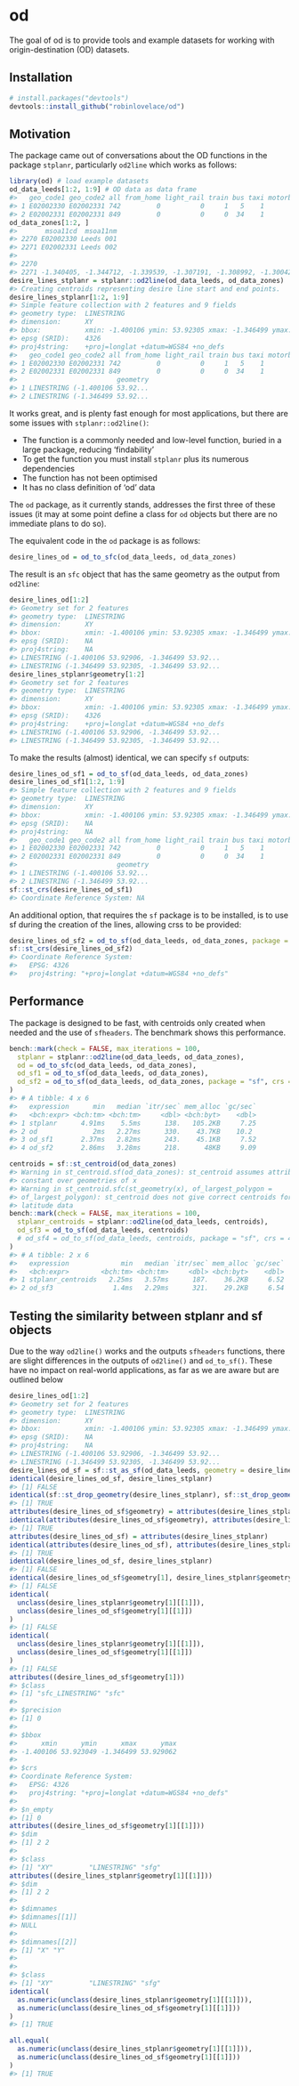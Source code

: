 
<!-- README.md is generated from README.Rmd. Please edit that file -->

# od

<!-- badges: start -->

<!-- badges: end -->

The goal of od is to provide tools and example datasets for working with
origin-destination (OD)
datasets.

## Installation

<!-- You can install the released version of od from [CRAN](https://CRAN.R-project.org) with: 

``` r
install.packages("od")
```

And the development version from [GitHub](https://github.com/) with:

-->

``` r
# install.packages("devtools")
devtools::install_github("robinlovelace/od")
```

## Motivation

The package came out of conversations about the OD functions in the
package `stplanr`, particularly `od2line` which works as follows:

``` r
library(od) # load example datasets
od_data_leeds[1:2, 1:9] # OD data as data frame
#>   geo_code1 geo_code2 all from_home light_rail train bus taxi motorbike
#> 1 E02002330 E02002331 742         0          0     1   5    1         1
#> 2 E02002331 E02002331 849         0          0     0  34    1         6
od_data_zones[1:2, ]
#>       msoa11cd  msoa11nm
#> 2270 E02002330 Leeds 001
#> 2271 E02002331 Leeds 002
#>                                                                                                                                                                                                                                                                                                                                                                                                                                                                                                                                                                                                                                                                                                                                                                                              geometry
#> 2270                                                                                                                                                                                                                                                                                                                                           -1.392046, -1.398989, -1.410523, -1.417764, -1.420581, -1.415028, -1.412073, -1.408357, -1.406710, -1.410629, -1.409197, -1.409140, -1.402347, -1.400684, -1.397198, -1.383674, -1.386428, -1.384679, -1.383307, -1.392046, 53.929899, 53.915569, 53.917471, 53.915215, 53.919331, 53.921274, 53.919534, 53.927881, 53.927850, 53.930156, 53.935466, 53.935475, 53.936831, 53.938446, 53.942529, 53.941456, 53.938680, 53.936829, 53.932811, 53.929899
#> 2271 -1.340405, -1.344712, -1.339539, -1.307191, -1.308992, -1.300420, -1.294313, -1.307311, -1.297203, -1.300588, -1.313723, -1.321054, -1.322272, -1.328700, -1.345094, -1.350501, -1.357661, -1.364050, -1.359934, -1.362844, -1.370039, -1.370925, -1.386029, -1.378174, -1.390462, -1.386554, -1.398211, -1.398989, -1.392046, -1.383307, -1.384679, -1.386428, -1.383674, -1.381683, -1.340405, 53.945888, 53.939502, 53.940810, 53.934543, 53.924098, 53.929417, 53.927217, 53.921494, 53.921682, 53.907486, 53.904702, 53.903480, 53.900457, 53.901750, 53.906925, 53.909079, 53.907272, 53.908818, 53.911667, 53.914355, 53.915530, 53.907548, 53.909903, 53.906165, 53.908110, 53.912444, 53.914786, 53.915569, 53.929899, 53.932811, 53.936829, 53.938680, 53.941456, 53.940487, 53.945888
desire_lines_stplanr = stplanr::od2line(od_data_leeds, od_data_zones)
#> Creating centroids representing desire line start and end points.
desire_lines_stplanr[1:2, 1:9]
#> Simple feature collection with 2 features and 9 fields
#> geometry type:  LINESTRING
#> dimension:      XY
#> bbox:           xmin: -1.400106 ymin: 53.92305 xmax: -1.346499 ymax: 53.92906
#> epsg (SRID):    4326
#> proj4string:    +proj=longlat +datum=WGS84 +no_defs
#>   geo_code1 geo_code2 all from_home light_rail train bus taxi motorbike
#> 1 E02002330 E02002331 742         0          0     1   5    1         1
#> 2 E02002331 E02002331 849         0          0     0  34    1         6
#>                         geometry
#> 1 LINESTRING (-1.400106 53.92...
#> 2 LINESTRING (-1.346499 53.92...
```

It works great, and is plenty fast enough for most applications, but
there are some issues with `stplanr::od2line()`:

  - The function is a commonly needed and low-level function, buried in
    a large package, reducing ‘findability’
  - To get the function you must install `stplanr` plus its numerous
    dependencies
  - The function has not been optimised
  - It has no class definition of ‘od’ data

The `od` package, as it currently stands, addresses the first three of
these issues (it may at some point define a class for `od` objects but
there are no immediate plans to do so).

The equivalent code in the `od` package is as follows:

``` r
desire_lines_od = od_to_sfc(od_data_leeds, od_data_zones)
```

The result is an `sfc` object that has the same geometry as the output
from `od2line`:

``` r
desire_lines_od[1:2]
#> Geometry set for 2 features 
#> geometry type:  LINESTRING
#> dimension:      XY
#> bbox:           xmin: -1.400106 ymin: 53.92305 xmax: -1.346499 ymax: 53.92906
#> epsg (SRID):    NA
#> proj4string:    NA
#> LINESTRING (-1.400106 53.92906, -1.346499 53.92...
#> LINESTRING (-1.346499 53.92305, -1.346499 53.92...
desire_lines_stplanr$geometry[1:2]
#> Geometry set for 2 features 
#> geometry type:  LINESTRING
#> dimension:      XY
#> bbox:           xmin: -1.400106 ymin: 53.92305 xmax: -1.346499 ymax: 53.92906
#> epsg (SRID):    4326
#> proj4string:    +proj=longlat +datum=WGS84 +no_defs
#> LINESTRING (-1.400106 53.92906, -1.346499 53.92...
#> LINESTRING (-1.346499 53.92305, -1.346499 53.92...
```

To make the results (almost) identical, we can specify `sf` outputs:

``` r
desire_lines_od_sf1 = od_to_sf(od_data_leeds, od_data_zones)
desire_lines_od_sf1[1:2, 1:9]
#> Simple feature collection with 2 features and 9 fields
#> geometry type:  LINESTRING
#> dimension:      XY
#> bbox:           xmin: -1.400106 ymin: 53.92305 xmax: -1.346499 ymax: 53.92906
#> epsg (SRID):    NA
#> proj4string:    NA
#>   geo_code1 geo_code2 all from_home light_rail train bus taxi motorbike
#> 1 E02002330 E02002331 742         0          0     1   5    1         1
#> 2 E02002331 E02002331 849         0          0     0  34    1         6
#>                         geometry
#> 1 LINESTRING (-1.400106 53.92...
#> 2 LINESTRING (-1.346499 53.92...
sf::st_crs(desire_lines_od_sf1)
#> Coordinate Reference System: NA
```

An additional option, that requires the `sf` package is to be installed,
is to use sf during the creation of the lines, allowing crss to be
provided:

``` r
desire_lines_od_sf2 = od_to_sf(od_data_leeds, od_data_zones, package = "sf", crs = 4326)
sf::st_crs(desire_lines_od_sf2)
#> Coordinate Reference System:
#>   EPSG: 4326 
#>   proj4string: "+proj=longlat +datum=WGS84 +no_defs"
```

## Performance

The package is designed to be fast, with centroids only created when
needed and the use of `sfheaders`. The benchmark shows this performance.

``` r
bench::mark(check = FALSE, max_iterations = 100,
  stplanr = stplanr::od2line(od_data_leeds, od_data_zones),
  od = od_to_sfc(od_data_leeds, od_data_zones),
  od_sf1 = od_to_sf(od_data_leeds, od_data_zones),
  od_sf2 = od_to_sf(od_data_leeds, od_data_zones, package = "sf", crs = 4326)
)
#> # A tibble: 4 x 6
#>   expression      min   median `itr/sec` mem_alloc `gc/sec`
#>   <bch:expr> <bch:tm> <bch:tm>     <dbl> <bch:byt>    <dbl>
#> 1 stplanr      4.91ms    5.5ms      138.   105.2KB     7.25
#> 2 od              2ms   2.27ms      330.    43.7KB    10.2 
#> 3 od_sf1       2.37ms   2.82ms      243.    45.1KB     7.52
#> 4 od_sf2       2.86ms   3.28ms      218.      48KB     9.09
```

``` r
centroids = sf::st_centroid(od_data_zones)
#> Warning in st_centroid.sf(od_data_zones): st_centroid assumes attributes are
#> constant over geometries of x
#> Warning in st_centroid.sfc(st_geometry(x), of_largest_polygon =
#> of_largest_polygon): st_centroid does not give correct centroids for longitude/
#> latitude data
bench::mark(check = FALSE, max_iterations = 100,
  stplanr_centroids = stplanr::od2line(od_data_leeds, centroids),
  od_sf3 = od_to_sf(od_data_leeds, centroids)
  # od_sf4 = od_to_sf(od_data_leeds, centroids, package = "sf", crs = 4326)
)
#> # A tibble: 2 x 6
#>   expression             min   median `itr/sec` mem_alloc `gc/sec`
#>   <bch:expr>        <bch:tm> <bch:tm>     <dbl> <bch:byt>    <dbl>
#> 1 stplanr_centroids   2.25ms   3.57ms      187.    36.2KB     6.52
#> 2 od_sf3               1.4ms   2.29ms      321.    29.2KB     6.54
```

## Testing the similarity between stplanr and sf objects

Due to the way `od2line()` works and the outputs `sfheaders` functions,
there are slight differences in the outputs of `od2line()` and
`od_to_sf()`. These have no impact on real-world applications, as far as
we are aware but are outlined below

``` r
desire_lines_od[1:2]
#> Geometry set for 2 features 
#> geometry type:  LINESTRING
#> dimension:      XY
#> bbox:           xmin: -1.400106 ymin: 53.92305 xmax: -1.346499 ymax: 53.92906
#> epsg (SRID):    NA
#> proj4string:    NA
#> LINESTRING (-1.400106 53.92906, -1.346499 53.92...
#> LINESTRING (-1.346499 53.92305, -1.346499 53.92...
desire_lines_od_sf = sf::st_as_sf(od_data_leeds, geometry = desire_lines_od, crs = 4326)
identical(desire_lines_od_sf, desire_lines_stplanr)
#> [1] FALSE
identical(sf::st_drop_geometry(desire_lines_stplanr), sf::st_drop_geometry(desire_lines_od_sf))
#> [1] TRUE
attributes(desire_lines_od_sf$geometry) = attributes(desire_lines_stplanr$geometry)
identical(attributes(desire_lines_od_sf$geometry), attributes(desire_lines_stplanr$geometry))
#> [1] TRUE
attributes(desire_lines_od_sf) = attributes(desire_lines_stplanr)
identical(attributes(desire_lines_od_sf), attributes(desire_lines_stplanr))
#> [1] TRUE
identical(desire_lines_od_sf, desire_lines_stplanr)
#> [1] FALSE
identical(desire_lines_od_sf$geometry[1], desire_lines_stplanr$geometry[1])
#> [1] FALSE
identical(
  unclass(desire_lines_stplanr$geometry[1][[1]]),
  unclass(desire_lines_od_sf$geometry[1][[1]])
)
#> [1] FALSE
identical(
  unclass(desire_lines_stplanr$geometry[1][[1]]),
  unclass(desire_lines_od_sf$geometry[1][[1]])
)
#> [1] FALSE
attributes((desire_lines_od_sf$geometry[1]))
#> $class
#> [1] "sfc_LINESTRING" "sfc"           
#> 
#> $precision
#> [1] 0
#> 
#> $bbox
#>      xmin      ymin      xmax      ymax 
#> -1.400106 53.923049 -1.346499 53.929062 
#> 
#> $crs
#> Coordinate Reference System:
#>   EPSG: 4326 
#>   proj4string: "+proj=longlat +datum=WGS84 +no_defs"
#> 
#> $n_empty
#> [1] 0
attributes((desire_lines_od_sf$geometry[1][[1]]))
#> $dim
#> [1] 2 2
#> 
#> $class
#> [1] "XY"         "LINESTRING" "sfg"
attributes((desire_lines_stplanr$geometry[1][[1]]))
#> $dim
#> [1] 2 2
#> 
#> $dimnames
#> $dimnames[[1]]
#> NULL
#> 
#> $dimnames[[2]]
#> [1] "X" "Y"
#> 
#> 
#> $class
#> [1] "XY"         "LINESTRING" "sfg"
identical(
  as.numeric(unclass(desire_lines_stplanr$geometry[1][[1]])),
  as.numeric(unclass(desire_lines_od_sf$geometry[1][[1]]))
)
#> [1] TRUE

all.equal(
  as.numeric(unclass(desire_lines_stplanr$geometry[1][[1]])),
  as.numeric(unclass(desire_lines_od_sf$geometry[1][[1]]))
)
#> [1] TRUE
```
